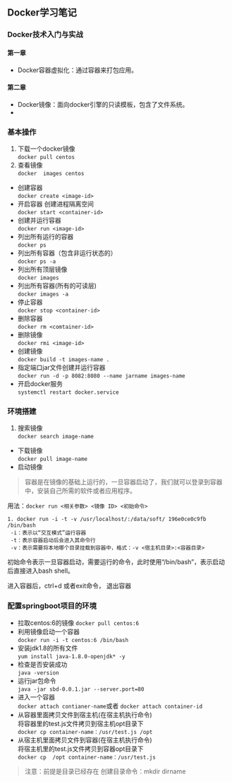 ## Docker学习笔记
### Docker技术入门与实战

#### 第一章
- Docker容器虚拟化：通过容器来打包应用。

#### 第二章
- Docker镜像：面向docker引擎的只读模板，包含了文件系统。
- 






### 基本操作
1. 下载一个docker镜像 <br>
   `docker pull centos`
2. 查看镜像<br>
  `docker  images centos`
- 创建容器<br>
`docker create <image-id>`
- 开启容器 创建进程隔离空间<br>
`docker start <container-id>`
- 创建并运行容器<br>
`docker run <image-id>`
- 列出所有运行的容器<br>
`docker ps `
- 列出所有容器（包含非运行状态的）<br>
`docker ps -a`
- 列出所有顶层镜像<br>
`docker images`
- 列出所有容器(所有的可读层)<br>
`docker images -a`
- 停止容器<br>
`docker stop <container-id>`
- 删除容器<br>
`docker rm <comtainer-id>`
- 删除镜像<br>
`docker rmi <image-id>`
- 创建镜像<br>
`docker build -t images-name .`
- 指定端口jar文件创建并运行容器<br>
`docker run -d -p 8082:8080 --name jarname images-name`
- 开启docker服务<br>
`systemctl restart docker.service`

### 环境搭建
1. 搜索镜像  
`docker search image-name`
- 下载镜像  
`docker pull image-name`
- 启动镜像  
> 容器是在镜像的基础上运行的，一旦容器启动了，我们就可以登录到容器中，安装自己所需的软件或者应用程序。

 用法：`docker run <相关参数> <镜像 ID> <初始命令>`

 ```
 1. docker run -i -t -v /usr/localhost/:/data/soft/ 196e0ce0c9fb /bin/bash
  -i：表示以“交互模式”运行容器
  -t：表示容器启动后会进入其命令行
  -v：表示需要将本地哪个目录挂载到容器中，格式：-v <宿主机目录>:<容器目录>
 ```
 初始命令表示一旦容器启动，需要运行的命令，此时使用“/bin/bash”，表示启动后直接进入bash shell。

 进入容器后，ctrl+d 或者exit命令， 退出容器


### 配置springboot项目的环境
- 拉取centos:6的镜像
`docker pull centos:6`
- 利用镜像启动一个容器  
`docker run -i -t centos:6 /bin/bash`
- 安装jdk1.8的所有文件  
`yum install java-1.8.0-openjdk* -y`
- 检查是否安装成功  
`java -version`
- 运行jar包命令   
`java -jar sbd-0.0.1.jar --server.port=80`
- 进入一个容器  
`docker attach contianer-name`或者
 `docker attach container-id`
- 从容器里面拷贝文件到宿主机(在宿主机执行命令)  
将容器里的test.js文件拷贝到宿主机opt目录下  
`docker cp container-name：/usr/test.js /opt`
- 从宿主机里面拷贝文件到容器(在宿主机执行命令)  
将宿主机里的test.js文件拷贝到容器opt目录下  
`docker cp  /opt container-name：/usr/test.js`
>注意：前提是目录已经存在 创建目录命令：mkdir dirname
